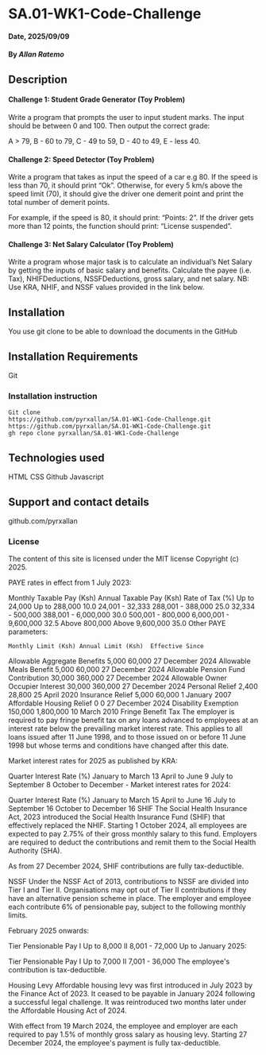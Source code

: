 # SA.01-WK1-Code-Challenge

#### Date, 2025/09/09

#### By *Allan Ratemo*

## Description

#### Challenge 1: Student Grade Generator (Toy Problem)
Write a program that prompts the user to input student marks. The input should be between 0 and 100. Then output the correct grade: 

A > 79, B - 60 to 79, C -  49 to 59, D - 40 to 49, E - less 40.


#### Challenge 2: Speed Detector (Toy Problem)
Write a program that takes as input the speed of a car e.g 80. If the speed is less than 70, it should print “Ok”. Otherwise, for every 5 km/s above the speed limit (70), it should give the driver one demerit point and print the total number of demerit points.

For example, if the speed is 80, it should print: “Points: 2”. If the driver gets more than 12 points, the function should print: “License suspended”.


#### Challenge 3: Net Salary Calculator (Toy Problem)
Write a program whose major task is to calculate an individual’s Net Salary by getting the inputs of basic salary and benefits. Calculate the payee (i.e. Tax), NHIFDeductions, NSSFDeductions, gross salary, and net salary. 
NB: Use KRA, NHIF, and NSSF values provided in the link below.

## Installation
You use git clone to be able to download the documents in the GitHub

## Installation Requirements
Git

### Installation instruction
```
Git clone 
https://github.com/pyrxallan/SA.01-WK1-Code-Challenge.git
https://github.com/pyrxallan/SA.01-WK1-Code-Challenge.git
gh repo clone pyrxallan/SA.01-WK1-Code-Challenge
```

## Technologies used
HTML
CSS
Github
Javascript

## Support and contact details
github.com/pyrxallan

### License
The content of this site is licensed under the MIT license
Copyright (c) 2025.


PAYE rates in effect from 1 July 2023:

Monthly Taxable Pay (Ksh)	Annual Taxable Pay (Ksh)	Rate of Tax (%)
Up to 24,000	Up to 288,000	10.0
24,001 - 32,333	288,001 - 388,000	25.0
32,334 - 500,000	388,001 - 6,000,000	30.0
500,001 - 800,000	6,000,001 - 9,600,000	32.5
Above 800,000	Above 9,600,000	35.0
Other PAYE parameters:

 	Monthly Limit (Ksh)	Annual Limit (Ksh)	Effective Since
Allowable Aggregate Benefits	5,000	60,000	27 December 2024
Allowable Meals Benefit	5,000	60,000	27 December 2024
Allowable Pension Fund Contribution	30,000	360,000	27 December 2024
Allowable Owner Occupier Interest	30,000	360,000	27 December 2024
Personal Relief	2,400	28,800	25 April 2020
Insurance Relief	5,000	60,000	1 January 2007
Affordable Housing Relief	0	0	27 December 2024
Disability Exemption	150,000	1,800,000	10 March 2010
Fringe Benefit Tax
The employer is required to pay fringe benefit tax on any loans advanced to employees at an interest rate below the prevailing market interest rate. This applies to all loans issued after 11 June 1998, and to those issued on or before 11 June 1998 but whose terms and conditions have changed after this date.

Market interest rates for 2025 as published by KRA:

Quarter	Interest
Rate (%)
January to March	13
April to June	9
July to September	8
October to December	-
Market interest rates for 2024:

Quarter	Interest
Rate (%)
January to March	15
April to June	16
July to September	16
October to December	16
SHIF
The Social Health Insurance Act, 2023 introduced the Social Health Insurance Fund (SHIF) that effectively replaced the NHIF. Starting 1 October 2024, all employees are expected to pay 2.75% of their gross monthly salary to this fund. Employers are required to deduct the contributions and remit them to the Social Health Authority (SHA).

As from 27 December 2024, SHIF contributions are fully tax-deductible.

NSSF
Under the NSSF Act of 2013, contributions to NSSF are divided into Tier I and Tier II. Organisations may opt out of Tier II contributions if they have an alternative pension scheme in place. The employer and employee each contribute 6% of pensionable pay, subject to the following monthly limits.

February 2025 onwards:

Tier	Pensionable Pay
I	Up to 8,000
II	8,001 - 72,000
Up to January 2025:

Tier	Pensionable Pay
I	Up to 7,000
II	7,001 - 36,000
The employee's contribution is tax-deductible.

Housing Levy
Affordable housing levy was first introduced in July 2023 by the Finance Act of 2023. It ceased to be payable in January 2024 following a successful legal challenge. It was reintroduced two months later under the Affordable Housing Act of 2024.

With effect from 19 March 2024, the employee and employer are each required to pay 1.5% of monthly gross salary as housing levy. Starting 27 December 2024, the employee's payment is fully tax-deductible.